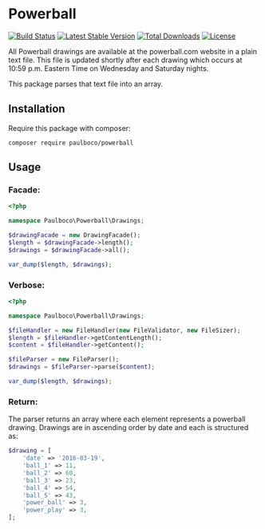 # Powerball

[![Build Status](https://travis-ci.org/paulboco/powerball.svg?branch=master)](https://travis-ci.org/paulboco/powerball)
[![Latest Stable Version](https://poser.pugx.org/paulboco/powerball/v/stable)](https://packagist.org/packages/paulboco/powerball)
[![Total Downloads](https://poser.pugx.org/paulboco/powerball/downloads)](https://packagist.org/packages/paulboco/powerball)
[![License](https://poser.pugx.org/paulboco/powerball/license)](https://packagist.org/packages/paulboco/powerball)

All Powerball drawings are available at the powerball.com website in a plain text file.
This file is updated shortly after each drawing which occurs at 10:59 p.m. Eastern Time on Wednesday and Saturday nights.

This package parses that text file into an array.

## Installation

Require this package with composer:
```
composer require paulboco/powerball
```

## Usage

### Facade:
```php
<?php

namespace Paulboco\Powerball\Drawings;

$drawingFacade = new DrawingFacade();
$length = $drawingFacade->length();
$drawings = $drawingFacade->all();

var_dump($length, $drawings);
```

### Verbose:
```php
<?php

namespace Paulboco\Powerball\Drawings;

$fileHandler = new FileHandler(new FileValidator, new FileSizer);
$length = $fileHandler->getContentLength();
$content = $fileHandler->getContent();

$fileParser = new FileParser();
$drawings = $fileParser->parse($content);

var_dump($length, $drawings);
```

### Return:
The parser returns an array where each element represents a powerball drawing.
Drawings are in ascending order by date and each is structured as:
```php
$drawing = [
    'date' => '2016-03-19',
    'ball_1' => 11,
    'ball_2' => 60,
    'ball_3' => 23,
    'ball_4' => 54,
    'ball_5' => 43,
    'power_ball' => 3,
    'power_play' => 3,
];
```
